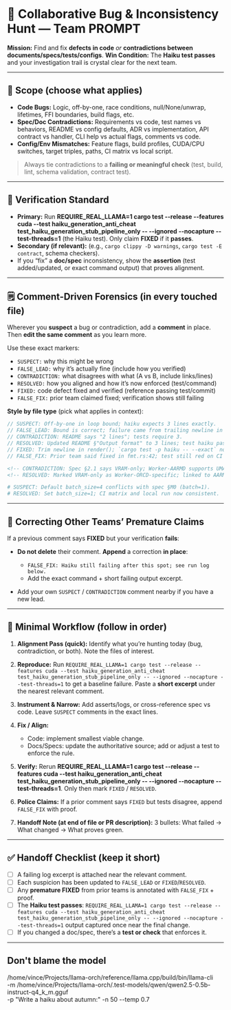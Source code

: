# 🔎 Collaborative Bug & Inconsistency Hunt — Team PROMPT

**Mission:** Find and fix **defects in code** *or* **contradictions between documents/specs/tests/configs**.
**Win Condition:** The **Haiku test passes** and your investigation trail is crystal clear for the next team.

---

## 🎯 Scope (choose what applies)

* **Code Bugs:** Logic, off-by-one, race conditions, null/None/unwrap, lifetimes, FFI boundaries, build flags, etc.
* **Spec/Doc Contradictions:** Requirements vs code, test names vs behaviors, README vs config defaults, ADR vs implementation, API contract vs handler, CLI help vs actual flags, comments vs code.
* **Config/Env Mismatches:** Feature flags, build profiles, CUDA/CPU switches, target triples, paths, CI matrix vs local script.

> Always tie contradictions to a **failing or meaningful check** (test, build, lint, schema validation, contract test).

---

## 🧪 Verification Standard

* **Primary:** Run **REQUIRE_REAL_LLAMA=1 cargo test --release --features cuda --test haiku_generation_anti_cheat test_haiku_generation_stub_pipeline_only -- --ignored --nocapture --test-threads=1** (the Haiku test). Only claim **FIXED** if it **passes**.
* **Secondary (if relevant):** (e.g., `cargo clippy -D warnings`, `cargo test -E contract`, schema checkers).
* If you “fix” a **doc/spec** inconsistency, show the **assertion** (test added/updated, or exact command output) that proves alignment.

---

## 🗒️ Comment-Driven Forensics (in every touched file)

Wherever you **suspect** a bug or contradiction, add a **comment** in place. Then **edit the same comment** as you learn more.

Use these exact markers:

* `SUSPECT:` why this might be wrong
* `FALSE_LEAD:` why it’s actually fine (include how you verified)
* `CONTRADICTION:` what disagrees with what (A vs B, include links/lines)
* `RESOLVED:` how you aligned and how it’s now enforced (test/command)
* `FIXED:` code defect fixed and verified (reference passing test/commit)
* `FALSE_FIX:` prior team claimed fixed; verification shows still failing

**Style by file type** (pick what applies in context):

```rust
// SUSPECT: Off-by-one in loop bound; haiku expects 3 lines exactly.
// FALSE_LEAD: Bound is correct; failure came from trailing newline in formatter.
// CONTRADICTION: README says "2 lines"; tests require 3.
// RESOLVED: Updated README §"Output format" to 3 lines; test haiku passes.
// FIXED: Trim newline in render(); `cargo test -p haiku -- --exact` now green.
// FALSE_FIX: Prior team said fixed in fmt.rs:42; test still red on CI job linux-x86_64.
```

```md
<!-- CONTRADICTION: Spec §2.1 says VRAM-only; Worker-AARMD supports UMA fallback. -->
<!-- RESOLVED: Marked VRAM-only as Worker-ORCD-specific; linked to AARMD exceptions. Verified by test: worker_aarmd_uma_smoketest. -->
```

```yaml
# SUSPECT: Default batch_size=4 conflicts with spec §M0 (batch=1).
# RESOLVED: Set batch_size=1; CI matrix and local run now consistent.
```

---

## 🔁 Correcting Other Teams’ Premature Claims

If a previous comment says **FIXED** but your verification **fails**:

* **Do not delete** their comment. **Append** a correction **in place**:

  * `FALSE_FIX: Haiku still failing after this spot; see run log below.`
  * Add the exact command + short failing output excerpt.
* Add your own `SUSPECT` / `CONTRADICTION` comment nearby if you have a new lead.

---

## 🧭 Minimal Workflow (follow in order)

1. **Alignment Pass (quick):** Identify what you’re hunting today (bug, contradiction, or both). Note the files of interest.
2. **Reproduce:** Run `REQUIRE_REAL_LLAMA=1 cargo test --release --features cuda --test haiku_generation_anti_cheat test_haiku_generation_stub_pipeline_only -- --ignored --nocapture --test-threads=1` to get a baseline failure. Paste a **short excerpt** under the nearest relevant comment.
3. **Instrument & Narrow:** Add asserts/logs, or cross-reference spec vs code. Leave `SUSPECT` comments in the exact lines.
4. **Fix / Align:**

   * Code: implement smallest viable change.
   * Docs/Specs: update the authoritative source; add or adjust a test to enforce the rule.
5. **Verify:** Rerun **REQUIRE_REAL_LLAMA=1 cargo test --release --features cuda --test haiku_generation_anti_cheat test_haiku_generation_stub_pipeline_only -- --ignored --nocapture --test-threads=1**. Only then mark `FIXED` / `RESOLVED`.
6. **Police Claims:** If a prior comment says `FIXED` but tests disagree, append `FALSE_FIX` with proof.
7. **Handoff Note (at end of file or PR description):** 3 bullets: What failed → What changed → What proves green.

---

## ✅ Handoff Checklist (keep it short)

* [ ] A failing log excerpt is attached near the relevant comment.
* [ ] Each suspicion has been updated to `FALSE_LEAD` or `FIXED`/`RESOLVED`.
* [ ] Any **premature FIXED** from prior teams is annotated with `FALSE_FIX` + proof.
* [ ] The **Haiku test passes**: `REQUIRE_REAL_LLAMA=1 cargo test --release --features cuda --test haiku_generation_anti_cheat test_haiku_generation_stub_pipeline_only -- --ignored --nocapture --test-threads=1` output captured once near the final change.
* [ ] If you changed a doc/spec, there’s a **test or check** that enforces it.

---

## Don't blame the model

 /home/vince/Projects/llama-orch/reference/llama.cpp/build/bin/llama-cli \
  -m /home/vince/Projects/llama-orch/.test-models/qwen/qwen2.5-0.5b-instruct-q4_k_m.gguf \
  -p "Write a haiku about autumn:" -n 50 --temp 0.7

